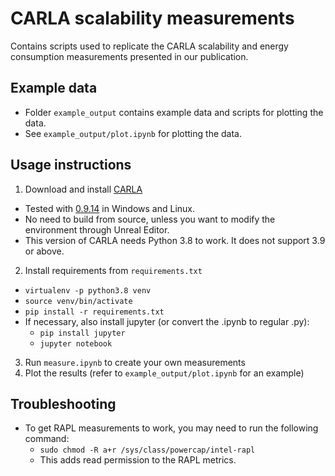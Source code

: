 # CARLA scalability measurements

Contains scripts used to replicate the CARLA scalability and energy consumption measurements presented in our publication.

## Example data

- Folder ``example_output`` contains example data and scripts for plotting the data.
- See ``example_output/plot.ipynb`` for plotting the data.

## Usage instructions

1. Download and install [CARLA](https://carla.org/)
  - Tested with [0.9.14](https://github.com/carla-simulator/carla/releases/tag/0.9.14) in Windows and Linux.
  - No need to build from source, unless you want to modify the environment through Unreal Editor.
  - This version of CARLA needs Python 3.8 to work. It does not support 3.9 or above.
2. Install requirements from ``requirements.txt``
  - ``virtualenv -p python3.8 venv``
  - ``source venv/bin/activate``
  - ``pip install -r requirements.txt``
  - If necessary, also install jupyter (or convert the .ipynb to regular .py):
    - ``pip install jupyter``
    - ``jupyter notebook``
3. Run ``measure.ipynb`` to create your own measurements
4. Plot the results (refer to ``example_output/plot.ipynb`` for an example)

## Troubleshooting

- To get RAPL measurements to work, you may need to run the following command:
  - ``sudo chmod -R a+r /sys/class/powercap/intel-rapl``
  - This adds read permission to the RAPL metrics.